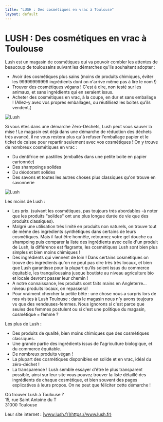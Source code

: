 ```yaml
---
title: "LUSH : Des cosmétiques en vrac à Toulouse"
layout: default
---
```


# LUSH : Des cosmétiques en vrac à Toulouse

Lush est un magasin de cosmétiques qui va pouvoir combler les attentes de beaucoup de toulousains suivant les démarches qu'ils souhaitent adopter :

- Avoir des cosmétiques plus sains (moins de produits chimiques, éviter les 99999999999 ingrédients dont on n'arrive même pas à lire le nom !)
- Trouver des cosmétiques végans ! C'est à dire, non testé sur les animaux, et sans ingrédients qui en seraient issus.
- Acheter des cosmétiques en vrac, à la coupe, en dur et sans emballage ! (Allez-y avec vos propres emballages, ou réutillisez les boites qu'ils vendent.)

![Lush](http://i57.servimg.com/u/f57/14/13/54/94/lush-110.jpg)

Si vous êtes dans une démarche Zéro-Déchets, Lush peut vous sauver la mise ! Le magasin est déjà dans une démarche de réduction des déchets très avancé, il ne vous restera plus qu'à refuser l'emballage papier et le ticket de caisse pour repartir seulement avec vos cosmétiques ! On y trouve de nombreux cosmétiques en vrac :

- Du dentifrice en pastilles (emballés dans une petite boite en papier cartonnée)
- Des shampoings solides
- Du déodorant solides
- Des savons et toutes les autres choses plus classiques qu'on trouve en savonnerie

![Lush](http://i57.servimg.com/u/f57/14/13/54/94/lush-210.jpg)

Les moins de Lush :

- Les prix. (suivant les cosmétiques, pas toujours très abordables -à noter que les produits "solides" ont une plus longue durée de vie que des produits classiques).
- Malgré une utilisation très limité en produits non naturels, on trouve tout de même des ingrédients synthétiques dans certains de leurs cosmétiques. Mais il faut être honnête, retournez votre gel douche ou shampoing puis comparer la liste des ingrédients avec celle d'un produit de Lush, la différence est flagrante, les cosmétiques Lush sont bien plus simples et bien moins chimiques !
- Des ingrédients qui viennent de loin ! Dans certains cosmétiques on trouve des ingrédients qu'on ne peut pas dire très très locaux, et bien que Lush garantisse pour la plupart qu'ils soient issus du commerce équitable, les tranquilousains jusque boutiste au niveau agriculture bio et locale devront passer leur chemin !
- A notre connaissance, les produits sont faits mains en Angleterre... niveau produits locaux, on repassera!
- Pour vraiment chercher la petite bête : une chose nous a surpris lors de nos visites à Lush Toulouse : dans le magasin nous n'y avons toujours vu que des vendeuses-femmes. Nous ignorons si c'est parce que seules des femmes postulent ou si c'est une politique du magasin, cosmétique = femme ? 


Les plus de Lush :

- Des produits de qualité, bien moins chimiques que des cosmétiques classiques.
- Une grande partie des ingrédients issus de l'agriculture biologique, et du commerce équitable.
- De nombreux produits végan !
- La plupart des cosmétiques disponibles en solide et en vrac, idéal du zéro-déchet !
- La transparence ! Lush semble essayer d'être le plus transparent possible, ainsi sur leur site vous pouvez trouver la liste détaillé des ingrédients de chaque cosmétique, et bien souvent des pages explicatives à leurs propos. On ne peut que féliciter cette démarche !


Où trouver Lush à Toulouse ?  
   15, rue Saint Antoine du T   
   31000 Toulouse

Leur site internet : [www.lush.fr](https://www.lush.fr)
